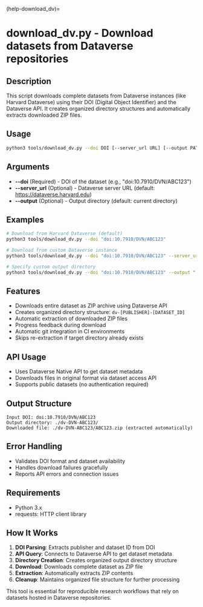 (help-download_dv)=

# download_dv.py - Download datasets from Dataverse repositories

## Description

This script downloads complete datasets from Dataverse instances (like Harvard Dataverse) using their DOI (Digital Object Identifier) and the Dataverse API. It creates organized directory structures and automatically extracts downloaded ZIP files.

## Usage

```bash
python3 tools/download_dv.py --doi DOI [--server_url URL] [--output PATH]
```

## Arguments

- **--doi** (Required) - DOI of the dataset (e.g., "doi:10.7910/DVN/ABC123")
- **--server_url** (Optional) - Dataverse server URL (default: https://dataverse.harvard.edu)
- **--output** (Optional) - Output directory (default: current directory)

## Examples

```bash
# Download from Harvard Dataverse (default)
python3 tools/download_dv.py --doi "doi:10.7910/DVN/ABC123"

# Download from custom Dataverse instance
python3 tools/download_dv.py --doi "doi:10.7910/DVN/ABC123" --server_url "https://dataverse.example.edu"

# Specify custom output directory
python3 tools/download_dv.py --doi "doi:10.7910/DVN/ABC123" --output "./downloads"
```

## Features

- Downloads entire dataset as ZIP archive using Dataverse API
- Creates organized directory structure: `dv-[PUBLISHER]-[DATASET_ID]`
- Automatic extraction of downloaded ZIP files
- Progress feedback during download
- Automatic git integration in CI environments
- Skips re-extraction if target directory already exists

## API Usage

- Uses Dataverse Native API to get dataset metadata
- Downloads files in original format via dataset access API
- Supports public datasets (no authentication required)

## Output Structure

```
Input DOI: doi:10.7910/DVN/ABC123
Output directory: ./dv-DVN-ABC123/
Downloaded file: ./dv-DVN-ABC123/ABC123.zip (extracted automatically)
```

## Error Handling

- Validates DOI format and dataset availability
- Handles download failures gracefully
- Reports API errors and connection issues

## Requirements

- Python 3.x
- requests: HTTP client library

## How It Works

1. **DOI Parsing**: Extracts publisher and dataset ID from DOI
2. **API Query**: Connects to Dataverse API to get dataset metadata
3. **Directory Creation**: Creates organized output directory structure
4. **Download**: Downloads complete dataset as ZIP file
5. **Extraction**: Automatically extracts ZIP contents
6. **Cleanup**: Maintains organized file structure for further processing

This tool is essential for reproducible research workflows that rely on datasets hosted in Dataverse repositories.